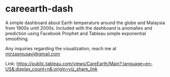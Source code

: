 # careearth-dash

A simple dashboard about Earth temperature around the globe and Malaysia from 1900s until 2000s. Included with the dashboard is anomalies and prediction using Facebook Prophet and Tableau simple exponential smoothing.

Any inquiries regarding the visualization, reach me at mirzasmusavi@gmail.com

Link: https://public.tableau.com/views/CareEarth/Main?:language=en-US&:display_count=n&:origin=viz_share_link
